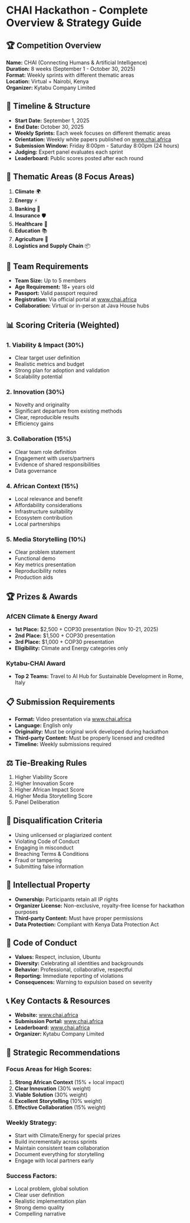 # CHAI Hackathon - Complete Overview & Strategy Guide

## 🏆 Competition Overview
**Name:** CHAI (Connecting Humans & Artificial Intelligence)  
**Duration:** 8 weeks (September 1 - October 30, 2025)  
**Format:** Weekly sprints with different thematic areas  
**Location:** Virtual + Nairobi, Kenya  
**Organizer:** Kytabu Company Limited  

## 📅 Timeline & Structure
- **Start Date:** September 1, 2025
- **End Date:** October 30, 2025
- **Weekly Sprints:** Each week focuses on different thematic areas
- **Orientation:** Weekly white papers published on www.chai.africa
- **Submission Window:** Friday 8:00pm - Saturday 8:00pm (24 hours)
- **Judging:** Expert panel evaluates each sprint
- **Leaderboard:** Public scores posted after each round

## 🎯 Thematic Areas (8 Focus Areas)
1. **Climate** 🌍
2. **Energy** ⚡
3. **Banking** 🏦
4. **Insurance** 🛡️
5. **Healthcare** 🏥
6. **Education** 📚
7. **Agriculture** 🌾
8. **Logistics and Supply Chain** 📦

## 👥 Team Requirements
- **Team Size:** Up to 5 members
- **Age Requirement:** 18+ years old
- **Passport:** Valid passport required
- **Registration:** Via official portal at www.chai.africa
- **Collaboration:** Virtual or in-person at Java House hubs

## 📊 Scoring Criteria (Weighted)
### 1. Viability & Impact (30%)
- Clear target user definition
- Realistic metrics and budget
- Strong plan for adoption and validation
- Scalability potential

### 2. Innovation (30%)
- Novelty and originality
- Significant departure from existing methods
- Clear, reproducible results
- Efficiency gains

### 3. Collaboration (15%)
- Clear team role definition
- Engagement with users/partners
- Evidence of shared responsibilities
- Data governance

### 4. African Context (15%)
- Local relevance and benefit
- Affordability considerations
- Infrastructure suitability
- Ecosystem contribution
- Local partnerships

### 5. Media Storytelling (10%)
- Clear problem statement
- Functional demo
- Key metrics presentation
- Reproducibility notes
- Production aids

## 🏆 Prizes & Awards

### AfCEN Climate & Energy Award
- **1st Place:** $2,500 + COP30 presentation (Nov 10-21, 2025)
- **2nd Place:** $1,500 + COP30 presentation
- **3rd Place:** $1,000 + COP30 presentation
- **Eligibility:** Climate and Energy categories only

### Kytabu-CHAI Award
- **Top 2 Teams:** Travel to AI Hub for Sustainable Development in Rome, Italy

## 📋 Submission Requirements
- **Format:** Video presentation via www.chai.africa
- **Language:** English only
- **Originality:** Must be original work developed during hackathon
- **Third-party Content:** Must be properly licensed and credited
- **Timeline:** Weekly submissions required

## ⚖️ Tie-Breaking Rules
1. Higher Viability Score
2. Higher Innovation Score
3. Higher African Impact Score
4. Higher Media Storytelling Score
5. Panel Deliberation

## 🚫 Disqualification Criteria
- Using unlicensed or plagiarized content
- Violating Code of Conduct
- Engaging in misconduct
- Breaching Terms & Conditions
- Fraud or tampering
- Submitting false information

## 📝 Intellectual Property
- **Ownership:** Participants retain all IP rights
- **Organizer License:** Non-exclusive, royalty-free license for hackathon purposes
- **Third-party Content:** Must have proper permissions
- **Data Protection:** Compliant with Kenya Data Protection Act

## 🤝 Code of Conduct
- **Values:** Respect, inclusion, Ubuntu
- **Diversity:** Celebrating all identities and backgrounds
- **Behavior:** Professional, collaborative, respectful
- **Reporting:** Immediate reporting of violations
- **Consequences:** Warning to expulsion based on severity

## 📞 Key Contacts & Resources
- **Website:** www.chai.africa
- **Submission Portal:** www.chai.africa
- **Leaderboard:** www.chai.africa
- **Organizer:** Kytabu Company Limited

## 🎯 Strategic Recommendations

### Focus Areas for High Scores:
1. **Strong African Context** (15% + local impact)
2. **Clear Innovation** (30% weight)
3. **Viable Solution** (30% weight)
4. **Excellent Storytelling** (10% weight)
5. **Effective Collaboration** (15% weight)

### Weekly Strategy:
- Start with Climate/Energy for special prizes
- Build incrementally across sprints
- Maintain consistent team collaboration
- Document everything for storytelling
- Engage with local partners early

### Success Factors:
- Local problem, global solution
- Clear user definition
- Realistic implementation plan
- Strong demo quality
- Compelling narrative
